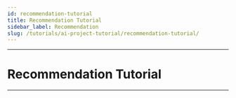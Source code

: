 ```yaml
---
id: recommendation-tutorial
title: Recommendation Tutorial
sidebar_label: Recommendation
slug: /tutorials/ai-project-tutorial/recommendation-tutorial/
---
```


---
# Recommendation Tutorial
---